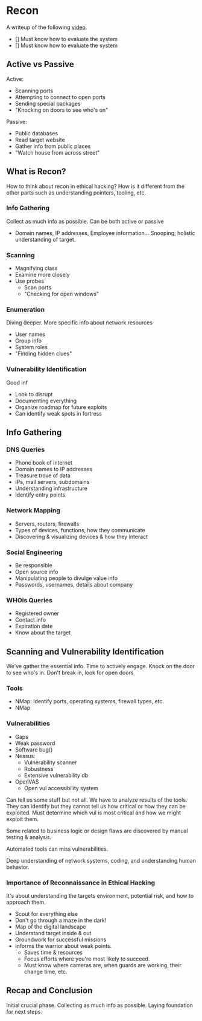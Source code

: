 # Recon
A writeup of the following [video](https://www.youtube.com/watch?v=4VeNLlz4kOA&ab_channel=TacRavenCyberAcademy).

- [] Must know how to evaluate the system
- [] Must know how to evaluate the system

## Active vs Passive

Active:
- Scanning ports
- Attempting to connect to open ports
- Sending special packages
- "Knocking on doors to see who's on"

Passive:
- Public databases
- Read target website
- Gather info from public places
- "Watch house from across street"

## What is Recon?
How to think about recon in ethical hacking? How is it different from the other parts such as understanding pointers, tooling, etc.

### Info Gathering
Collect as much info as possible. Can be both active or passive
- Domain names, IP addresses, Employee information... Snooping; holistic understanding of target. 

### Scanning
- Magnifying class 
- Examine more closely
- Use probes 
  - Scan ports
  - "Checking for open windows"

### Enumeration
Diving deeper. More specific info about network resources

- User names
- Group info
- System roles
- "Finding hidden clues"


### Vulnerability Identification
Good inf

- Look to disrupt
- Documenting everything
- Organize roadmap for future exploits
- Can identify weak spots in fortress


## Info Gathering

### DNS Queries

- Phone book of internet
- Domain names to IP addresses
- Treasure trove of data
- IPs, mail servers, subdomains
- Understanding infrastructure
- Identify entry points


### Network Mapping

- Servers, routers, firewalls
- Types of devices, functions, how they communicate
- Discovering & visualizing devices & how they interact


### Social Engineering

- Be responsible
- Open source info
- Manipulating people to divulge value info
- Passwords, usernames, details about company


### WHOis Queries

- Registered owner
- Contact info
- Expiration date
- Know about the target

## Scanning and Vulnerability Identification
We've gather the essential info. Time to actively engage. Knock on the door to see who's in. Don't break in, look for open doors

### Tools

- NMap: Identify ports, operating systems, firewall types, etc.
- NMap

### Vulnerabilities
- Gaps
- Weak password
- Software bug()
- Nessus: 
  - Vulnerability scanner
  - Robustness
  - Extensive vulnerability db
- OpenVAS
  - Open vul accessibility system

Can tell us some stuff but not all. We have to analyze results of the tools. They can identify but they cannot tell us how critical or how they can be exploited. Must determine which vul is most critical and how we might exploit them.

Some related to business logic or design flaws are discovered by manual testing & analysis.

Automated tools can miss vulnerabilities. 

Deep understanding of network systems, coding, and understanding human behavior.

### Importance of Reconnaissance in Ethical Hacking
It's about understanding the targets environment, potential risk, and how to approach them.

- Scout for everything else
- Don't go through a maze in the dark!
- Map of the digital landscape
- Understand target inside & out
- Groundwork for successful missions
- Informs the warrior about weak points.
  - Saves time & resources
  - Focus efforts where you're most likely to succeed.
  - Must know where cameras are, when guards are working, their change time, etc.

## Recap and Conclusion
Initial crucial phase. Collecting as much info as possible. Laying foundation for next steps.